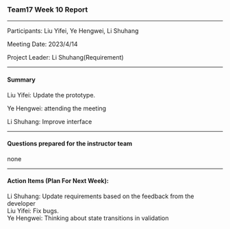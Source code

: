 ### Team17 Week 10 Report

---

Participants: Liu Yifei, Ye Hengwei, Li Shuhang

Meeting Date: 2023/4/14

Project Leader: Li Shuhang(Requirement)

---

#### Summary

Liu Yifei: Update the prototype.

Ye Hengwei: attending the meeting

Li Shuhang: Improve interface


---

#### Questions prepared for the instructor team

none

---

#### Action Items (**Plan For Next Week**):

Li Shuhang: Update requirements based on the feedback from the developer  
Liu Yifei: Fix bugs.    
Ye Hengwei: Thinking about state transitions in validation